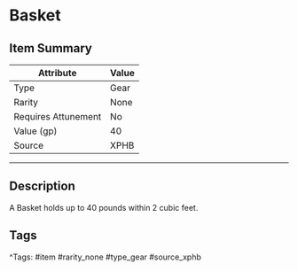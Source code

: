 # Basket

## Item Summary

| Attribute            | Value                        |
|----------------------|------------------------------|
| Type                 | Gear |
| Rarity               | None             |
| Requires Attunement  | No                |
| Value (gp)           | 40    |
| Source               | XPHB |

---

## Description

A Basket holds up to 40 pounds within 2 cubic feet.

## Tags

^Tags: #item #rarity_none #type_gear #source_xphb
